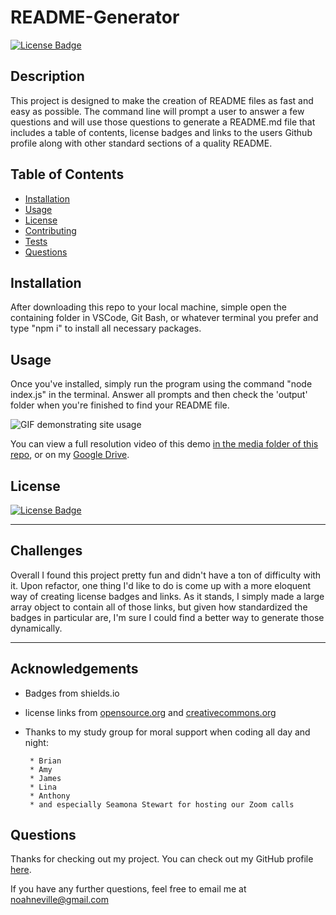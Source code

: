 # README-Generator
  
  [![License Badge](https://img.shields.io/badge/license-Unlicense-blue.svg)](https://opensource.org/licenses/unlicense)
  ## Description
  This project is designed to make the creation of README files as fast and easy as possible. The command line will prompt a user to answer a few questions and will use those questions to generate a README.md file that includes a table of contents, license badges and links to the users Github profile along with other standard sections of a quality README.
  
  ## Table of Contents
  * [Installation](#installation)
  * [Usage](#usage)
  * [License](#license)
  * [Contributing](#contributing)
  * [Tests](#tests)
  * [Questions](#questions)

  ## Installation
  After downloading this repo to your local machine, simple open the containing folder in VSCode, Git Bash, or whatever terminal you prefer and type "npm i" to install all necessary packages.

  ## Usage
  Once you've installed, simply run the program using the command "node index.js" in the terminal. Answer all prompts and then check the 'output' folder when you're finished to find your README file. 

  ![GIF demonstrating site usage](./media/img/README%20Generator%20Demo.gif)

  You can view a full resolution video of this demo [in the media folder of this repo](./media/vid/README%20Generator%20Demo.webm), or on my [Google Drive](https://drive.google.com/file/d/1WCzxB59EvuF_228ZpNJ5Q4UtaT0tCAGm/view?usp=sharing).
  ## License
  [![License Badge](https://img.shields.io/badge/license-Unlicense-blue.svg)](https://opensource.org/licenses/unlicense)

  
---
  ## Challenges

  Overall I found this project pretty fun and didn't have a ton of difficulty with it. Upon refactor, one thing I'd like to do is come up with a more eloquent way of creating license badges and links. As it stands, I simply made a large array object to contain all of those links, but given how standardized the badges in particular are, I'm sure I could find a better way to generate those dynamically. 
  
 ---

  ## Acknowledgements 

 * Badges from shields.io
 * license links from [opensource.org](https://opensource.org) and [creativecommons.org](http://creativecommons.org)
 * Thanks to my study group for moral support when coding all day and night: 
        
        * Brian 
        * Amy
        * James 
        * Lina 
        * Anthony
        * and especially Seamona Stewart for hosting our Zoom calls

  ## Questions
  Thanks for checking out my project. You can check out my GitHub profile 
  [here](www.github.com/noahneville/).

  If you have any further questions, feel free to email me at noahneville@gmail.com
